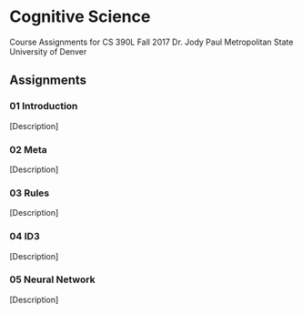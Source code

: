 # Cognitive Science
Course Assignments for CS 390L
Fall 2017
Dr. Jody Paul
Metropolitan State University of Denver

## Assignments
### 01 Introduction
[Description]
### 02 Meta
[Description]
### 03 Rules
[Description]
### 04 ID3
[Description]
### 05 Neural Network
[Description]
